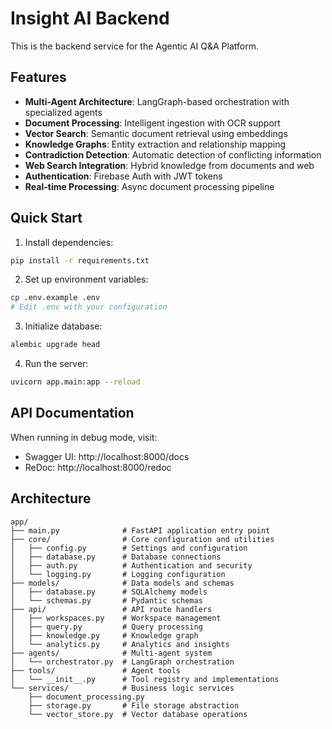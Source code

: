 # Insight AI Backend

This is the backend service for the Agentic AI Q&A Platform.

## Features

- **Multi-Agent Architecture**: LangGraph-based orchestration with specialized agents
- **Document Processing**: Intelligent ingestion with OCR support
- **Vector Search**: Semantic document retrieval using embeddings
- **Knowledge Graphs**: Entity extraction and relationship mapping  
- **Contradiction Detection**: Automatic detection of conflicting information
- **Web Search Integration**: Hybrid knowledge from documents and web
- **Authentication**: Firebase Auth with JWT tokens
- **Real-time Processing**: Async document processing pipeline

## Quick Start

1. Install dependencies:
```bash
pip install -r requirements.txt
```

2. Set up environment variables:
```bash
cp .env.example .env
# Edit .env with your configuration
```

3. Initialize database:
```bash
alembic upgrade head
```

4. Run the server:
```bash
uvicorn app.main:app --reload
```

## API Documentation

When running in debug mode, visit:
- Swagger UI: http://localhost:8000/docs
- ReDoc: http://localhost:8000/redoc

## Architecture

```
app/
├── main.py              # FastAPI application entry point
├── core/                # Core configuration and utilities
│   ├── config.py        # Settings and configuration
│   ├── database.py      # Database connections
│   ├── auth.py          # Authentication and security
│   └── logging.py       # Logging configuration
├── models/              # Data models and schemas
│   ├── database.py      # SQLAlchemy models
│   └── schemas.py       # Pydantic schemas
├── api/                 # API route handlers
│   ├── workspaces.py    # Workspace management
│   ├── query.py         # Query processing
│   ├── knowledge.py     # Knowledge graph
│   └── analytics.py     # Analytics and insights
├── agents/              # Multi-agent system
│   └── orchestrator.py  # LangGraph orchestration
├── tools/               # Agent tools
│   └── __init__.py      # Tool registry and implementations
└── services/            # Business logic services
    ├── document_processing.py
    ├── storage.py       # File storage abstraction
    └── vector_store.py  # Vector database operations
```
